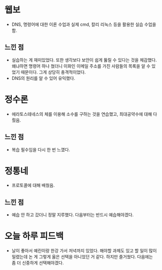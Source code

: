 # 웹보
+ DNS, 명령어에 대한 이론 수업과 실제 cmd, 칼리 리눅스 등을 활용한 실습 수업을 함.

## 느낀 점
+ 실습하는 게 재미있었다. 또한 생각보다 보안이 쉽게 뚫릴 수 있다는 것을 체감했다. 왜냐하면 명령어 하나 쳤더니 이화인 이메일 주소를 가진 사람들의 목록을 알 수 있었기 때문이다. 그게 상당히 충격적이었다.
+ DNS의 원리를 알 수 있어 유익했다.
  
# 정수론
+ 에라토스테네스의 체를 이용해 소수를 구하는 것을 연습했고, 최대공약수에 대해 다뤘음.

## 느낀 점
+ 복습 필수임을 다시 한 번 느꼈다.

# 정통네
+ 프로토콜에 대해 배웠음.

## 느낀 점
+ 예습 안 하고 갔더니 정말 지루했다. 다음부터는 반드시 예습해야겠다.

# 오늘 하루 피드백
+ 날이 좋아서 예린이랑 한강 가서 저녁까지 있었다. 해야할 과제도 있고 할 일이 많이 밀렸는데 논 게 그렇게 옳은 선택을 아니었던 거 같다. 하지만 즐거웠다. 다음에는 좀 더 신중하게 선택해야겠다.
